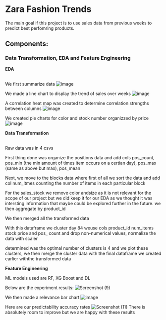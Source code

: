 # Zara Fashion Trends

The main goal if this project is to use sales data from previous weeks to predict best perfomring products.

## Components:

### Data Transformation, EDA and Feature Engineering 

**EDA**<br><br>

We first summarize data 
![image](https://user-images.githubusercontent.com/116039323/232681011-73c66132-cd58-4995-ad99-3affcd1f5630.png)

We made a line chart to display the trend of sales over weeks
![image](https://user-images.githubusercontent.com/116039323/232681316-5907b2be-1857-40ab-83de-b0c635afcf86.png)

A correlation heat map was created to determine correlation strengths between columns
![image](https://user-images.githubusercontent.com/116039323/232681542-bdeb8381-ba40-40b7-8c1e-1ae13d3a821c.png)

We created pie charts for color and stock number organizzed by price
![image](https://user-images.githubusercontent.com/116039323/232681728-b3190ba6-727b-4d9a-a091-e048de7d831d.png)


**Data Transformation**<br><br>

Raw data was in 4 csvs

First thing done was organize the positions data and add cols pos_count, pos_min (the min amount of times item occurs on a certian day), pos_max (same as above but max), pos_mean

Next, we move to the blocks data where first of all we sort the data and add col num_itmes counting the number of items in each particular block

For the sales_stock we remove color andsize as it is not relevant for the scope of our project but we did keep it for our EDA as we thought it was intersting information that maybe could be explored further in the future. we then aggregate by product_id

We then merged all the transformed data 

With this dataframe we cluster day 84 weuse cols product_id num_items stock price and pos_ count and drop non-numerical values, normalize the data with scaler

determined was the optimal number of clusters is 4 and we plot these clusters, we then merge the cluster data with the final dataframe we created earlier withthe transformed data


**Feature Engineering**

ML models used are RF, XG Boost and DL

Below are the experiment results:
![Screenshot (9)](https://user-images.githubusercontent.com/116039323/232682613-0e9deae3-0971-4c78-baa9-a54203ca2468.png)

We then made a relevance bar chart 
![image](https://user-images.githubusercontent.com/116039323/232682917-b27dffef-54e3-4651-aad1-9bf97aaf3ddf.png)

Here are our predictability accuracy rates
![Screenshot (11)](https://user-images.githubusercontent.com/116039323/232683161-fa908d4a-c2f5-49f0-85d8-6f65b5d451e7.png)
There is absolutely room to improve but we are happy with these results





[^1]: Interestingly, this new feature ended up being second important feature in the last (or best) model.


